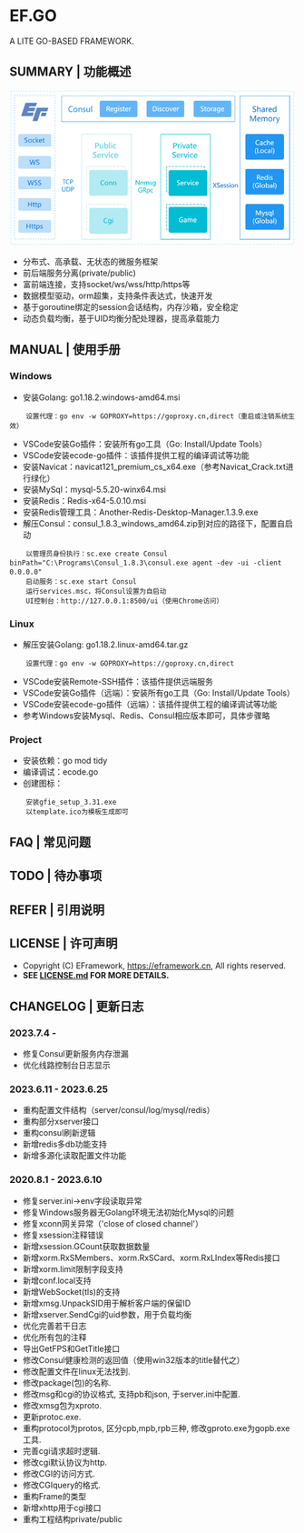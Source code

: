 # EF.GO
A LITE GO-BASED FRAMEWORK.

## SUMMARY | 功能概述
![](res/ef-structure.png)
- 分布式、高承载、无状态的微服务框架
- 前后端服务分离(private/public)
- 富前端连接，支持socket/ws/wss/http/https等
- 数据模型驱动，orm超集，支持条件表达式，快速开发
- 基于goroutine绑定的session会话结构，内存沙箱，安全稳定
- 动态负载均衡，基于UID均衡分配处理器，提高承载能力

## MANUAL | 使用手册
### Windows
- 安装Golang: go1.18.2.windows-amd64.msi
```
    设置代理：go env -w GOPROXY=https://goproxy.cn,direct（重启或注销系统生效）
```
- VSCode安装Go插件：安装所有go工具（Go: Install/Update Tools）
- VSCode安装ecode-go插件：该插件提供工程的编译调试等功能
- 安装Navicat：navicat121_premium_cs_x64.exe（参考Navicat_Crack.txt进行绿化）
- 安装MySql：mysql-5.5.20-winx64.msi
- 安装Redis：Redis-x64-5.0.10.msi
- 安装Redis管理工具：Another-Redis-Desktop-Manager.1.3.9.exe
- 解压Consul：consul_1.8.3_windows_amd64.zip到对应的路径下，配置自启动
```
	以管理员身份执行：sc.exe create Consul binPath="C:\Programs\Consul_1.8.3\consul.exe agent -dev -ui -client 0.0.0.0"
	启动服务：sc.exe start Consul
	运行services.msc，将Consul设置为自启动
	UI控制台：http://127.0.0.1:8500/ui（使用Chrome访问）
```

### Linux
- 解压安装Golang: go1.18.2.linux-amd64.tar.gz
```
    设置代理：go env -w GOPROXY=https://goproxy.cn,direct
```
- VSCode安装Remote-SSH插件：该插件提供远端服务
- VSCode安装Go插件（远端）：安装所有go工具（Go: Install/Update Tools）
- VSCode安装ecode-go插件（远端）：该插件提供工程的编译调试等功能
- 参考Windows安装Mysql、Redis、Consul相应版本即可，具体步骤略

### Project
- 安装依赖：go mod tidy
- 编译调试：ecode.go
- 创建图标：
```  
    安装gfie_setup_3.31.exe  
    以template.ico为模板生成即可  
```

## FAQ | 常见问题

## TODO | 待办事项

## REFER | 引用说明

## LICENSE | 许可声明
- Copyright (C) EFramework, https://eframework.cn, All rights reserved.
- **SEE [LICENSE.md](https://go.eframework.cn/md_LICENSE.html) FOR MORE DETAILS.**

## CHANGELOG | 更新日志
### 2023.7.4 -
- 修复Consul更新服务内存泄漏
- 优化线路控制台日志显示

### 2023.6.11 - 2023.6.25
- 重构配置文件结构（server/consul/log/mysql/redis）
- 重构部分xserver接口
- 重构consul刷新逻辑
- 新增redis多db功能支持
- 新增多源化读取配置文件功能

### 2020.8.1 - 2023.6.10
- 修复server.ini->env字段读取异常
- 修复Windows服务器无Golang环境无法初始化Mysql的问题
- 修复xconn网关异常（'close of closed channel'）
- 修复xsession注释错误
- 新增xsession.GCount获取数据数量
- 新增xorm.RxSMembers、xorm.RxSCard、xorm.RxLIndex等Redis接口
- 新增xorm.limit限制字段支持
- 新增conf.local支持
- 新增WebSocket(tls)的支持
- 新增xmsg.UnpackSID用于解析客户端的保留ID
- 新增xserver.SendCgi的uid参数，用于负载均衡
- 优化完善若干日志
- 优化所有包的注释
- 导出GetFPS和GetTitle接口
- 修改Consul健康检测的返回值（使用win32版本的title替代之）
- 修改配置文件在linux无法找到.
- 修改package(包)的名称.
- 修改msg和cgi的协议格式, 支持pb和json, 于server.ini中配置.
- 修改xmsg包为xproto.
- 更新protoc.exe.
- 重构protocol为protos, 区分cpb,mpb,rpb三种, 修改gproto.exe为gopb.exe工具.
- 完善cgi请求超时逻辑.
- 修改cgi默认协议为http.
- 修改CGI的访问方式.
- 修改CGIquery的格式.
- 重构Frame的类型
- 新增xhttp用于cgi接口
- 重构工程结构private/public